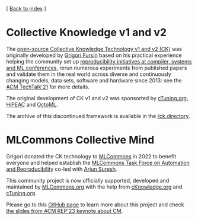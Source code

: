 ﻿[ [Back to index](README.md) ]

# Collective Knowledge v1 and v2

The [open-source Collective Knowledge Technology v1 and v2 (CK)](https://arxiv.org/abs/2011.01149) 
was originally developed by [Grigori Fursin](https://cKnowledge.org/gfursin) 
based on his practical experience helping the community set up 
[reproducibility initiatives at compiler, systems and ML conferences](https://cTuning.org/ae),
rerun numerous experiments from published papers and validate them in the real world 
across diverse and continuously changing models, data sets, software and hardware since 2013:
see the [ACM TechTalk'21](https://www.youtube.com/watch?v=7zpeIVwICa4) for more details.

The original development of CK v1 and v2 was sponsorted by [cTuning.org](https://cTuning.org), 
[HiPEAC](https://hipeac.net) and [OctoML](https://octoml.ai).

The archive of this discontinued framework is available in the [/ck directory](../ck). 

# MLCommons Collective Mind

Grigori donated the CK technology to [MLCommons](https://mlcommons.org) in 2022 to benefit everyone and helped establish
the [MLCommons Task Force on Automation and Reproducibility](taskforce.md) co-led with [Arjun Suresh](https://www.linkedin.com/in/arjunsuresh).

This community project is now officially supported, developed and maintained by [MLCommons.org](https://mlcommons.org)
with the help from [cKnowledge.org](https://cKnowledge.org) and [cTuning.org](https://cTuning.org).

Please go to this [GitHub page](https://github.com/mlcommons/ck) to learn more about this project
and check [the slides from ACM REP'23 keynote about CM](https://doi.org/10.5281/zenodo.8105339).
